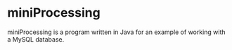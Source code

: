# miniProcessing
miniProcessing is a program written in Java for an example of working with a MySQL database.
